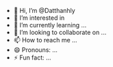 - 👋 Hi, I’m @Datthanhly
- 👀 I’m interested in 
- 🌱 I’m currently learning ...
- 💞️ I’m looking to collaborate on ...
- 📫 How to reach me ...
- 😄 Pronouns: ...
- ⚡ Fun fact: ...

<!---
Datthanhly/Datthanhly is a ✨ special ✨ repository because its `README.md` (this file) appears on your GitHub profile.
You can click the Preview link to take a look at your changes.
--->
